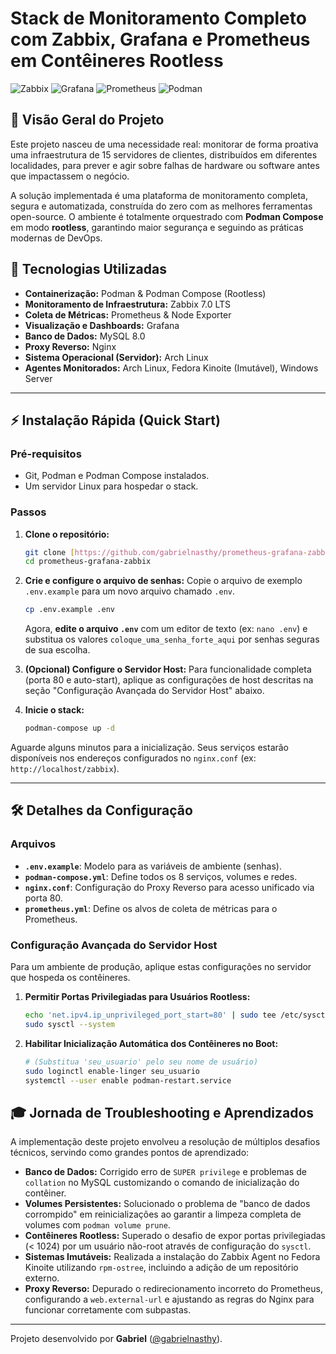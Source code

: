 # Stack de Monitoramento Completo com Zabbix, Grafana e Prometheus em Contêineres Rootless

![Zabbix](https://img.shields.io/badge/Zabbix-7.0_LTS-D40000?style=for-the-badge&logo=zabbix) ![Grafana](https://img.shields.io/badge/Grafana-11.1-F46800?style=for-the-badge&logo=grafana) ![Prometheus](https://img.shields.io/badge/Prometheus-v2-E6522C?style=for-the-badge&logo=prometheus) ![Podman](https://img.shields.io/badge/Podman-Rootless-8A2BE2?style=for-the-badge&logo=podman)

## 📖 Visão Geral do Projeto
Este projeto nasceu de uma necessidade real: monitorar de forma proativa uma infraestrutura de 15 servidores de clientes, distribuídos em diferentes localidades, para prever e agir sobre falhas de hardware ou software antes que impactassem o negócio.

A solução implementada é uma plataforma de monitoramento completa, segura e automatizada, construída do zero com as melhores ferramentas open-source. O ambiente é totalmente orquestrado com **Podman Compose** em modo **rootless**, garantindo maior segurança e seguindo as práticas modernas de DevOps.

## 🚀 Tecnologias Utilizadas
* **Containerização:** Podman & Podman Compose (Rootless)
* **Monitoramento de Infraestrutura:** Zabbix 7.0 LTS
* **Coleta de Métricas:** Prometheus & Node Exporter
* **Visualização e Dashboards:** Grafana
* **Banco de Dados:** MySQL 8.0
* **Proxy Reverso:** Nginx
* **Sistema Operacional (Servidor):** Arch Linux
* **Agentes Monitorados:** Arch Linux, Fedora Kinoite (Imutável), Windows Server

---

## ⚡ Instalação Rápida (Quick Start)

### Pré-requisitos
* Git, Podman e Podman Compose instalados.
* Um servidor Linux para hospedar o stack.

### Passos
1.  **Clone o repositório:**
    ```bash
    git clone [https://github.com/gabrielnasthy/prometheus-grafana-zabbix.git](https://github.com/gabrielnasthy/prometheus-grafana-zabbix.git)
    cd prometheus-grafana-zabbix
    ```

2.  **Crie e configure o arquivo de senhas:**
    Copie o arquivo de exemplo `.env.example` para um novo arquivo chamado `.env`.
    ```bash
    cp .env.example .env
    ```
    Agora, **edite o arquivo `.env`** com um editor de texto (ex: `nano .env`) e substitua os valores `coloque_uma_senha_forte_aqui` por senhas seguras de sua escolha.

3.  **(Opcional) Configure o Servidor Host:**
    Para funcionalidade completa (porta 80 e auto-start), aplique as configurações de host descritas na seção "Configuração Avançada do Servidor Host" abaixo.

4.  **Inicie o stack:**
    ```bash
    podman-compose up -d
    ```
Aguarde alguns minutos para a inicialização. Seus serviços estarão disponíveis nos endereços configurados no `nginx.conf` (ex: `http://localhost/zabbix`).

---

## 🛠️ Detalhes da Configuração

### Arquivos
* **`.env.example`**: Modelo para as variáveis de ambiente (senhas).
* **`podman-compose.yml`**: Define todos os 8 serviços, volumes e redes.
* **`nginx.conf`**: Configuração do Proxy Reverso para acesso unificado via porta 80.
* **`prometheus.yml`**: Define os alvos de coleta de métricas para o Prometheus.

### Configuração Avançada do Servidor Host
Para um ambiente de produção, aplique estas configurações no servidor que hospeda os contêineres.

1.  **Permitir Portas Privilegiadas para Usuários Rootless:**
    ```bash
    echo 'net.ipv4.ip_unprivileged_port_start=80' | sudo tee /etc/sysctl.d/99-podman-ports.conf
    sudo sysctl --system
    ```

2.  **Habilitar Inicialização Automática dos Contêineres no Boot:**
    ```bash
    # (Substitua 'seu_usuario' pelo seu nome de usuário)
    sudo loginctl enable-linger seu_usuario
    systemctl --user enable podman-restart.service
    ```

## 🎓 Jornada de Troubleshooting e Aprendizados
A implementação deste projeto envolveu a resolução de múltiplos desafios técnicos, servindo como grandes pontos de aprendizado:
* **Banco de Dados:** Corrigido erro de `SUPER privilege` e problemas de `collation` no MySQL customizando o comando de inicialização do contêiner.
* **Volumes Persistentes:** Solucionado o problema de "banco de dados corrompido" em reinicializações ao garantir a limpeza completa de volumes com `podman volume prune`.
* **Contêineres Rootless:** Superado o desafio de expor portas privilegiadas (< 1024) por um usuário não-root através de configuração do `sysctl`.
* **Sistemas Imutáveis:** Realizada a instalação do Zabbix Agent no Fedora Kinoite utilizando `rpm-ostree`, incluindo a adição de um repositório externo.
* **Proxy Reverso:** Depurado o redirecionamento incorreto do Prometheus, configurando a `web.external-url` e ajustando as regras do Nginx para funcionar corretamente com subpastas.

---
Projeto desenvolvido por **Gabriel** ([@gabrielnasthy](https://github.com/gabrielnasthy)).
 
